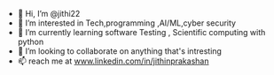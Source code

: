 - 👋 Hi, I’m @jithi22
- 👀 I’m interested in Tech,programming ,AI/ML,cyber security
- 🌱 I’m currently learning software Testing , Scientific computing with python
- 💞️ I’m looking to collaborate on anything that's intresting 
- 📫 reach me at www.linkedin.com/in/jithinprakashan

<!---
jithi22/jithi22 is a ✨ special ✨ repository because its `README.md` (this file) appears on your GitHub profile.
You can click the Preview link to take a look at your changes.
--->
